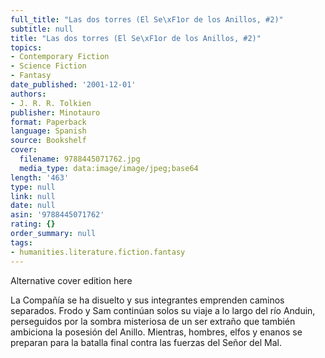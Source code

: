 ```yaml
---
full_title: "Las dos torres (El Se\xF1or de los Anillos, #2)"
subtitle: null
title: "Las dos torres (El Se\xF1or de los Anillos, #2)"
topics:
- Contemporary Fiction
- Science Fiction
- Fantasy
date_published: '2001-12-01'
authors:
- J. R. R. Tolkien
publisher: Minotauro
format: Paperback
language: Spanish
source: Bookshelf
cover:
  filename: 9788445071762.jpg
  media_type: data:image/image/jpeg;base64
length: '463'
type: null
link: null
date: null
asin: '9788445071762'
rating: {}
order_summary: null
tags:
- humanities.literature.fiction.fantasy
---
```

Alternative cover edition here

La Compañía se ha disuelto y sus integrantes emprenden caminos separados. Frodo y Sam continúan solos su viaje a lo largo del río Anduin, perseguidos por la sombra misteriosa de un ser extraño que también ambiciona la posesión del Anillo. Mientras, hombres, elfos y enanos se preparan para la batalla final contra las fuerzas del Señor del Mal.
